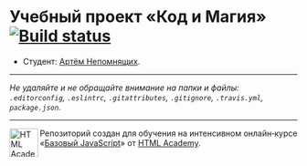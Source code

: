 # Учебный проект «Код и Магия» [![Build status][travis-image]][travis-url]

* Студент: [Артём Непомнящих](https://up.htmlacademy.ru/javascript/12/user/28343).

---

_Не удаляйте и не обращайте внимание на папки и файлы:_<br>
_`.editorconfig`, `.eslintrc`, `.gitattributes`, `.gitignore`, `.travis.yml`, `package.json`._

---

<a href="https://htmlacademy.ru/intensive/javascript"><img align="left" width="50" height="50" title="HTML Academy" src="https://up.htmlacademy.ru/static/img/intensive/javascript/logo-for-github.svg"></a>

Репозиторий создан для обучения на интенсивном онлайн‑курсе «[Базовый JavaScript](https://htmlacademy.ru/intensive/javascript)» от [HTML Academy](https://htmlacademy.ru).

[travis-image]: https://travis-ci.org/htmlacademy-javascript/28343-code-and-magick.svg?branch=master
[travis-url]: https://travis-ci.org/htmlacademy-javascript/28343-code-and-magick
